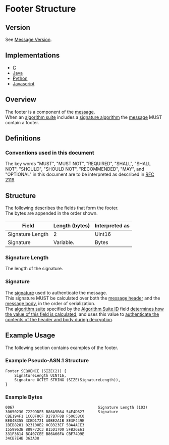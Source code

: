 [//]: # (Copyright Amazon.com Inc. or its affiliates. All Rights Reserved.)
[//]: # (SPDX-License-Identifier: CC-BY-SA-4.0)

# Footer Structure

## Version

See [Message Version](message.md#version).

## Implementations

- [C](https://github.com/awslabs/aws-encryption-sdk-c/blob/master/source/session_encrypt.c) 
- [Java](https://github.com/aws/aws-encryption-sdk-java/blob/master/src/main/java/com/amazonaws/encryptionsdk/model/CiphertextFooters.java)
- [Python](https://github.com/aws/aws-encryption-sdk-python/blob/master/src/aws_encryption_sdk/internal/structures.py)
- [Javascript](https://github.com/awslabs/aws-encryption-sdk-javascript/blob/master/modules/serialize/src/signature_info.ts)

## Overview

The footer is a component of the [message](message.md).  
When an [algorithm suite](../framework/algorithm-suites.md) includes a [signature algorithm](../framework/algorithm-suites.md#signature-algorithm) the [message](message.md) MUST contain a footer.

## Definitions

### Conventions used in this document

The key words "MUST", "MUST NOT", "REQUIRED", "SHALL", "SHALL NOT", "SHOULD", "SHOULD NOT", "RECOMMENDED", "MAY", and "OPTIONAL" 
in this document are to be interpreted as described in [RFC 2119](https://tools.ietf.org/html/rfc2119).

## Structure

The following describes the fields that form the footer.  
The bytes are appended in the order shown.  

Field            | Length (bytes) | Interpreted as
---------------- | -------------- | --------------
Signature Length | 2              | Uint16
Signature        | Variable.      | Bytes

### Signature Length

The length of the signature.  

### Signature

The [signature](../framework/algorithm-suites.md#signature-algorithm) used to authenticate the message.  
This signature MUST be calculated over both the [message header](message-header.md) and the [message body](message-body.md), 
in the order of serialization.  
The [algorithm suite](../framework/algorithm-suites.md) specified by the [Algorithm Suite ID](../framework/algorithm-suites.md#algorithm-suite-id) field
[determines how the value of this field is calculated](../client-apis/encrypt.md), 
and uses this value to [authenticate the contents of the header and body during decryption](../client-apis/decrypt.md).  

## Example Usage

The following section contains examples of the footer.

### Example Pseudo-ASN.1 Structure

``` DEFINITIONS ::= BEGIN 
Footer SEQUENCE (SIZE(2)) { 
    SignatureLength UINT16, 
    Signature OCTET STRING (SIZE(SignatureLength)),
}
```

### Example Bytes 

```
0067                                     Signature Length (103)
30650230 7229DDF5 B86A5B64 54E4D627      Signature
CBE194F1 1CC0F8CF D27B7F8B F50658C0
BE84B355 3CED1721 A0BE2A1B 8E3F449E
1BEB8281 023100B2 0CB323EF 58A4ACE3
1559963B 889F72C3 B15D1700 5FB26E61
331F3614 BC407CEE B86A66FA CBF74D9E
34CB7E4B 363A38
```
